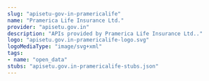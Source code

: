 ```yaml
---
slug: "apisetu-gov-in-pramericalife"
name: "Pramerica Life Insurance Ltd."
provider: "apisetu.gov.in"
description: "APIs provided by Pramerica Life Insurance Ltd.."
logo: "apisetu.gov.in-pramericalife-logo.svg"
logoMediaType: "image/svg+xml"
tags:
- name: "open_data"
stubs: "apisetu.gov.in-pramericalife-stubs.json"
---
```

